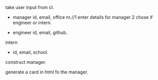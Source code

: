 take user input from cl.

- manager
id, email, office nr.//1 enter details for manager
2 chose if engineer or intern.

- engineer
id, email, github.

intern
- id, email, school.

construct manager.


generate a card in html fo the manager.
